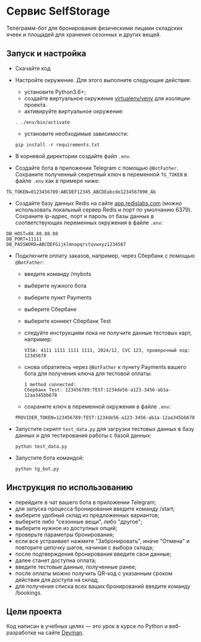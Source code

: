 # Сервис SelfStorage

Телеграмм-бот для бронирования физическими лицами складских ячеек и площадей для хранения сезонных и других вещей.

## Запуск и настройка

- Скачайте код
- Настройте окружение. Для этого выполните следующие действия:
    - установите Python3.6+;
    - создайте виртуальное окружение [virtualenv/venv](https://docs.python.org/3/library/venv.html) для изоляции проекта.
    - активируйте виртуальное окружение:
  
    ```
    . ./env/bin/activate
    ```
    - установите необходимые зависимости:

    ```
    pip install -r requirements.txt
    ```
- В корневой директории создайте файл ```.env```.
- Создайте бота в приложении Telegram с помощью ```@BotFather```. Сохраните полученный секретный ключ в переменной ```TG_TOKEN``` в файле ```.env``` как в примере ниже:

```TG_TOKEN=0123456789:ABCDEF12345_ABCDEabcde1234567890_Ab```
- Создайте базу данных Redis на сайте [app.redislabs.com](https://app.redislabs.com/) (можно использовать локальный сервер Redis и порт по умолчанию 6379). Сохраните ip-адрес, порт и пароль от базы данных в соответствующих переменных окружения в файле ```.env```:

```
DB_HOST=88.88.88.88
DB_PORT=11111
DB_PASSWORD=ABCDEFGijklmnopqrstuvwxyz1234567
```
- Подключите оплату заказов, например, через Сбербанк с помощью ```@BotFather```:
    - введите команду /mybots
    - выберите нужного бота
    - выберите пункт Payments
    - выберите Сбербанк
    - выберите коннект Сбербанк Test
    - следуйте инструкциям пока не получите данные тестовых карт, например:
        
        ```
        VISA: 4111 1111 1111 1111, 2024/12, CVC 123, проверочный код: 12345678
        ```
    - снова обратитесь через ```@BotFather``` к пункту Payments вашего бота для получения ключа для тестовой оплаты:
        
        ```
        1 method connected:
        Сбербанк Test: 123456789:TEST:1234de56-a123-3456-ab1a-12aa345bb678
        ```
    - сохраните ключ в переменной окружения в файле ```.env```:

    ```PROVIDER_TOKEN=123456789:TEST:1234de56-a123-3456-ab1a-12aa345bb678```
- Запустите скрипт ```test_data.py``` для загрузки тестовых данных в базу данных и для тестирования работы с базой данных:

    ```
    python test_data.py
     ```
- Запустите бота командой:

     ```
    python tg_bot.py
    ```
## Инструкция по использованию

- перейдите в чат вашего бота в приложении Telegram;
- для запуска процесса бронирования введите команду /start;
- выберите удобный склад из предложенных вариантов;
- выберите либо "сезонные вещи", либо "другое";
- выберите нужное из доступных опций;
- проверьте параметры бронирования;
- если все устраивает нажмите "Забронировать", иначе "Отмена" и повторите цепочку шагов, начиная с выбора склада;
- после подтверждения бронирования введите свои данные;
- далее станет доступна оплата;
- введите тестовые данные, полученные ранее;
- после оплаты можно получить QR-код с указанным сроком действия для доступа на склад;
- для получения списка всех ваших бронирований введите команду /bookings.

## Цели проекта

Код написан в учебных целях — это урок в курсе по Python и веб-разработке на сайте [Devman](https://dvmn.org).
